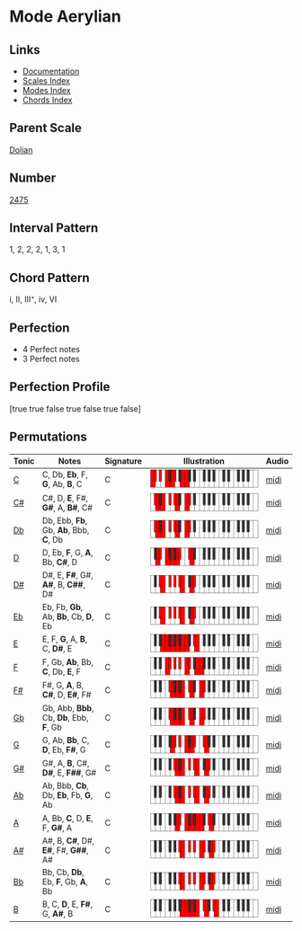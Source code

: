 # Mode Aerylian

## Links

- [Documentation](README.md)
- [Scales Index](Scales.md)
- [Modes Index](Modes.md)
- [Chords Index](Chords.md)

## Parent Scale

[Dolian](ScaleDolian.md)

## Number

[2475](https://ianring.com/musictheory/scales/2475)

## Interval Pattern

1, 2, 2, 2, 1, 3, 1

## Chord Pattern

i, II, III⁺, iv, VI

## Perfection

- 4 Perfect notes
- 3 Perfect notes

## Perfection Profile

[true true false true false true false]

## Permutations

| Tonic | Notes | Signature | Illustration | Audio |
|-------|-------|-----------|--------------|-------|
| [C](ModeCNaturalAerylian.md) | C, Db, **Eb**, F, **G**, Ab, **B**, C | C | ![CNaturalAerylian](ModeCNaturalAerylian.png) | [midi](https://github.com/edipermadi/music/blob/main/docs/ModeCNaturalAerylian.mid?raw=true) |
| [C#](ModeCSharpAerylian.md) | C#, D, **E**, F#, **G#**, A, **B#**, C# | C | ![CSharpAerylian](ModeCSharpAerylian.png) | [midi](https://github.com/edipermadi/music/blob/main/docs/ModeCSharpAerylian.mid?raw=true) |
| [Db](ModeDFlatAerylian.md) | Db, Ebb, **Fb**, Gb, **Ab**, Bbb, **C**, Db | C | ![DFlatAerylian](ModeDFlatAerylian.png) | [midi](https://github.com/edipermadi/music/blob/main/docs/ModeDFlatAerylian.mid?raw=true) |
| [D](ModeDNaturalAerylian.md) | D, Eb, **F**, G, **A**, Bb, **C#**, D | C | ![DNaturalAerylian](ModeDNaturalAerylian.png) | [midi](https://github.com/edipermadi/music/blob/main/docs/ModeDNaturalAerylian.mid?raw=true) |
| [D#](ModeDSharpAerylian.md) | D#, E, **F#**, G#, **A#**, B, **C##**, D# | C | ![DSharpAerylian](ModeDSharpAerylian.png) | [midi](https://github.com/edipermadi/music/blob/main/docs/ModeDSharpAerylian.mid?raw=true) |
| [Eb](ModeEFlatAerylian.md) | Eb, Fb, **Gb**, Ab, **Bb**, Cb, **D**, Eb | C | ![EFlatAerylian](ModeEFlatAerylian.png) | [midi](https://github.com/edipermadi/music/blob/main/docs/ModeEFlatAerylian.mid?raw=true) |
| [E](ModeENaturalAerylian.md) | E, F, **G**, A, **B**, C, **D#**, E | C | ![ENaturalAerylian](ModeENaturalAerylian.png) | [midi](https://github.com/edipermadi/music/blob/main/docs/ModeENaturalAerylian.mid?raw=true) |
| [F](ModeFNaturalAerylian.md) | F, Gb, **Ab**, Bb, **C**, Db, **E**, F | C | ![FNaturalAerylian](ModeFNaturalAerylian.png) | [midi](https://github.com/edipermadi/music/blob/main/docs/ModeFNaturalAerylian.mid?raw=true) |
| [F#](ModeFSharpAerylian.md) | F#, G, **A**, B, **C#**, D, **E#**, F# | C | ![FSharpAerylian](ModeFSharpAerylian.png) | [midi](https://github.com/edipermadi/music/blob/main/docs/ModeFSharpAerylian.mid?raw=true) |
| [Gb](ModeGFlatAerylian.md) | Gb, Abb, **Bbb**, Cb, **Db**, Ebb, **F**, Gb | C | ![GFlatAerylian](ModeGFlatAerylian.png) | [midi](https://github.com/edipermadi/music/blob/main/docs/ModeGFlatAerylian.mid?raw=true) |
| [G](ModeGNaturalAerylian.md) | G, Ab, **Bb**, C, **D**, Eb, **F#**, G | C | ![GNaturalAerylian](ModeGNaturalAerylian.png) | [midi](https://github.com/edipermadi/music/blob/main/docs/ModeGNaturalAerylian.mid?raw=true) |
| [G#](ModeGSharpAerylian.md) | G#, A, **B**, C#, **D#**, E, **F##**, G# | C | ![GSharpAerylian](ModeGSharpAerylian.png) | [midi](https://github.com/edipermadi/music/blob/main/docs/ModeGSharpAerylian.mid?raw=true) |
| [Ab](ModeAFlatAerylian.md) | Ab, Bbb, **Cb**, Db, **Eb**, Fb, **G**, Ab | C | ![AFlatAerylian](ModeAFlatAerylian.png) | [midi](https://github.com/edipermadi/music/blob/main/docs/ModeAFlatAerylian.mid?raw=true) |
| [A](ModeANaturalAerylian.md) | A, Bb, **C**, D, **E**, F, **G#**, A | C | ![ANaturalAerylian](ModeANaturalAerylian.png) | [midi](https://github.com/edipermadi/music/blob/main/docs/ModeANaturalAerylian.mid?raw=true) |
| [A#](ModeASharpAerylian.md) | A#, B, **C#**, D#, **E#**, F#, **G##**, A# | C | ![ASharpAerylian](ModeASharpAerylian.png) | [midi](https://github.com/edipermadi/music/blob/main/docs/ModeASharpAerylian.mid?raw=true) |
| [Bb](ModeBFlatAerylian.md) | Bb, Cb, **Db**, Eb, **F**, Gb, **A**, Bb | C | ![BFlatAerylian](ModeBFlatAerylian.png) | [midi](https://github.com/edipermadi/music/blob/main/docs/ModeBFlatAerylian.mid?raw=true) |
| [B](ModeBNaturalAerylian.md) | B, C, **D**, E, **F#**, G, **A#**, B | C | ![BNaturalAerylian](ModeBNaturalAerylian.png) | [midi](https://github.com/edipermadi/music/blob/main/docs/ModeBNaturalAerylian.mid?raw=true) |

